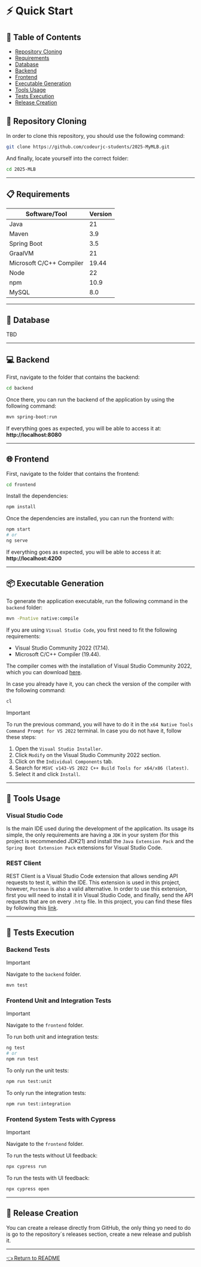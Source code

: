 # ⚡ Quick Start

## 🧾 Table of Contents
- [Repository Cloning](#-repository-cloning)
- [Requirements](#-requirements)
- [Database](#-database)
- [Backend](#-backend)
- [Frontend](#-frontend)
- [Executable Generation](#-executable-generation)
- [Tools Usage](#-tools-usage)
- [Tests Execution](#-tests-execution)
- [Release Creation](#-release-creation)

## 📂 Repository Cloning
In order to clone this repository, you should use the following command:
```bash
git clone https://github.com/codeurjc-students/2025-MyMLB.git
````
And finally, locate yourself into the correct folder:
````bash
cd 2025-MLB
````
---
## 📋 Requirements
<table>
  <thead>
    <th>Software/Tool</th>
    <th>Version</th>
  </thead>
  <tbody>
    <tr>
      <td>Java</td>
      <td>21</td>
    </tr>
    <tr>
      <td>Maven</td>
      <td>3.9</td>
    </tr>
     <tr>
      <td>Spring Boot</td>
      <td>3.5</td>
    </tr>
    <tr>
      <td>GraalVM</td>
      <td>21</td>
    </tr>
    <tr>
      <td>Microsoft C/C++ Compiler</td>
      <td>19.44</td>
    </tr>
    <tr>
      <td>Node</td>
      <td>22</td>
    </tr>
    <tr>
      <td>npm</td>
      <td>10.9</td>
    </tr>
    <tr>
      <td>MySQL</td>
      <td>8.0</td>
    </tr>
  </tbody>
</table>

---
## 💾 Database
TBD

---
## 💻 Backend
First, navigate to the folder that contains the backend:
```bash
cd backend
````

Once there, you can run the backend of the application by using the following command:
```bash
mvn spring-boot:run
```

If everything goes as expected, you will be able to access it at: **http://localhost:8080**

---
## 🌐 Frontend
First, navigate to the folder that contains the frontend:
```bash
cd frontend
````

Install the dependencies:
```bash
npm install
````

Once the dependencies are installed, you can run the frontend with:
```bash
npm start
# or
ng serve
````

If everything goes as expected, you will be able to access it at: **http://localhost:4200**

---
## 📦 Executable Generation
To generate the application executable, run the following command in the `backend` folder:
```bash
mvn -Pnative native:compile
```

If you are using `Visual Studio Code`, you first need to fit the following requirements:
- Visual Studio Community 2022 (17.14).
- Microsoft C/C++ Compiler (19.44).

The compiler comes with the installation of Visual Studio Community 2022, which you can download [here](https://visualstudio.microsoft.com/es/vs/community/).

In case you already have it, you can check the version of the compiler with the following command:
```bash
cl
````

> [!IMPORTANT]
> To run the previous command, you will have to do it in the `x64 Native Tools Command Prompt for VS 2022` terminal.
> In case you do not have it, follow these steps:
> 1) Open the `Visual Studio Installer`.
> 2) Click `Modify` on the Visual Studio Community 2022 section.
> 3) Click on the `Individual Components` tab.
> 4) Search for `MSVC v143-VS 2022 C++ Build Tools for x64/x86 (latest)`.
> 5) Select it and click `Install`.

---
## 🔧 Tools Usage

### Visual Studio Code
Is the main IDE used during the development of the application. Its usage its simple, the only requirements are having a `JDK` in your system (for this project is recommended JDK21) and install the `Java Extension Pack` and the `Spring Boot Extension Pack` extensions for Visual Studio Code.

### REST Client
REST Client is a Visual Studio Code extension that allows sending API requests to test it, within the IDE. This extension is used in this project, however, `Postman` is also a valid alternative. In order to use this extension, first you will need to install it in Visual Studio Code, and finally, send the API requests that are on every `.http` file. In this project, you can find these files by following this [link](./backend/src/main/java/com/mlb/mlbportal/requests).

---
## 🧪 Tests Execution

### Backend Tests

> [!IMPORTANT]
> Navigate to the `backend` folder.

```bash
mvn test
````

### Frontend Unit and Integration Tests

> [!IMPORTANT]
> Navigate to the `frontend` folder.

To run both unit and integration tests:

```bash
ng test
# or
npm run test
````

To only run the unit tests:

```bash
npm run test:unit
```

To only run the integration tests:

```bash
npm run test:integration
```

### Frontend System Tests with Cypress

> [!IMPORTANT]
> Navigate to the `frontend` folder.

To run the tests without UI feedback:

```bash
npx cypress run
```

To run the tests with UI feedback:

```bash
npx cypress open
```

---
## 🚀 Release Creation
You can create a release directly from GitHub, the only thing yo need to do is go to the repository´s releases section, create a new release and publish it.

---
[👈 Return to README](../README.md)
